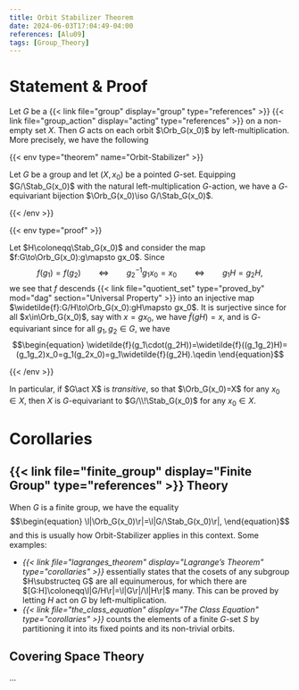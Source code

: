 ```yaml
---
title: Orbit Stabilizer Theorem
date: 2024-06-03T17:04:49-04:00
references: [Alu09]
tags: [Group_Theory]
---
```


# Statement & Proof

Let $G$ be a {{< link file="group" display="group" type="references" >}} {{< link file="group_action" display="acting" type="references" >}} on a non-empty set $X$. Then $G$ acts on each orbit $\Orb_G(x_0)$ by left-multiplication. More precisely, we have the following

{{< env type="theorem" name="Orbit-Stabilizer" >}}

Let $G$ be a group and let $(X,x_0)$ be a pointed $G$-set. Equipping $G/\Stab_G(x_0)$ with the natural left-multiplication $G$-action, we have a $G$-equivariant bijection $\Orb_G(x_0)\iso G/\Stab_G(x_0)$.

{{< /env >}}

{{< env type="proof" >}}

Let $H\coloneqq\Stab_G(x_0)$ and consider the map $f:G\to\Orb_G(x_0):g\mapsto gx_0$. Since
$$\begin{equation}
    f(g_1)=f(g_2)\ \ \ \ \ \ \ \ \Leftrightarrow\ \ \ \ \ \ \ \ g_2^{-1}g_1x_0=x_0\ \ \ \ \ \ \ \ \Leftrightarrow\ \ \ \ \ \ \ \ g_1H=g_2H,
\end{equation}$$
we see that $f$ descends {{< link file="quotient_set" type="proved_by" mod="dag" section="Universal Property" >}} into an injective map $\widetilde{f}:G/H\to\Orb_G(x_0):gH\mapsto gx_0$. It is surjective since for all $x\in\Orb_G(x_0)$, say with $x=gx_0$, we have $\widetilde{f}(gH)=x$, and is $G$-equivariant since for all $g_1,g_2\in G$, we have
$$\begin{equation}
    \widetilde{f}(g_1\cdot(g_2H))=\widetilde{f}((g_1g_2)H)=(g_1g_2)x_0=g_1(g_2x_0)=g_1\widetilde{f}(g_2H).\qedin
\end{equation}$$

{{< /env >}}

In particular, if $G\act X$ is *transitive*, so that $\Orb_G(x_0)=X$ for any $x_0\in X$, then $X$ is $G$-equivariant to $G/\\!\Stab_G(x_0)$ for any $x_0\in X$.

# Corollaries

## {{< link file="finite_group" display="Finite Group" type="references" >}} Theory

When $G$ is a finite group, we have the equality
$$\begin{equation}
    \l|\Orb_G(x_0)\r|=\l|G/\Stab_G(x_0)\r|,
\end{equation}$$
and this is usually how Orbit-Stabilizer applies in this context. Some examples:
* *{{< link file="lagranges_theorem" display="Lagrange’s Theorem" type="corollaries" >}}* essentially states that the cosets of any subgroup $H\substructeq G$ are all equinumerous, for which there are $[G:H]\coloneqq\l|G/H\r|=\l|G\r|/\l|H\r|$ many. This can be proved by letting $H$ act on $G$ by left-multiplication.
* *{{< link file="the_class_equation" display="The Class Equation" type="corollaries" >}}* counts the elements of a finite $G$-set $S$ by partitioning it into its fixed points and its non-trivial orbits.

## Covering Space Theory

...

